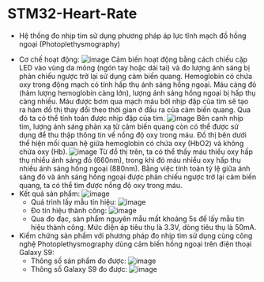 # STM32-Heart-Rate
- Hệ thống đo nhịp tim sử dụng phương pháp áp lực tĩnh mạch đồ hồng ngoại (Photoplethysmography)
* Cơ chế hoạt động:
  ![image](https://github.com/user-attachments/assets/dea95c62-7c00-4ebd-8d2c-8e97d1275e73)
  Cảm biến hoạt động bằng cách chiếu cặp LED vào vùng da mỏng (ngón tay hoặc dái tai) và đo lượng ánh sáng bị phản chiếu ngược trở lại sử dụng cảm biến quang.
Hemoglobin có chứa oxy trong động mạch có tính hấp thụ ánh sáng hồng ngoại. Máu càng đỏ (hàm lượng hemoglobin càng lớn), lượng ánh sáng hồng ngoại bị hấp thụ càng nhiều. Máu được bơm qua mạch máu bởi nhịp đập của tim sẽ tạo ra hàm đồ thị thay đổi theo thời gian ở đầu ra của cảm biến quang. Qua đó ta có thể tính toán được nhịp đập của tim.
  ![image](https://github.com/user-attachments/assets/53c8fa13-ee59-4334-91c9-bf2cb2053493)
  Bên cạnh nhịp tim, lượng ánh sáng phản xạ từ cảm biến quang còn có thể được sử dụng để thu thập thông tin về nồng độ oxy trong máu. Đồ thị bên dưới thể hiện mối quan hệ giữa hemoglobin có chứa oxy (HbO2) và không chứa oxy (Hb).
  ![image](https://github.com/user-attachments/assets/00178108-e62b-4cef-acb9-ffed52bfb681)
  Từ đồ thị trên, ta có thể thấy máu thiếu oxy hấp thụ nhiều ánh sáng đỏ (660nm), trong khi đó máu nhiều oxy hấp thụ nhiều ánh sáng hồng ngoại (880nm). Bằng việc tính toán tỷ lệ giữa ánh sáng đỏ và ánh sáng hồng ngoại được phản chiếu ngược trở lại cảm biến quang, ta có thể tìm được nồng độ oxy trong máu.
* Kết quả sản phẩm:
  ![image](https://github.com/user-attachments/assets/41dbb09f-6579-4e97-bc41-f57ed9fe7888)
  - Quá trình lấy mẫu tín hiệu: 
  ![image](https://github.com/user-attachments/assets/fb8752fe-fc49-45a1-b01d-512b5786a2d0)
  - Đo tín hiệu thành công:
  ![image](https://github.com/user-attachments/assets/8c4b18b4-c99d-4de6-882b-ec2942f4b5e8)
  - Qua đo đạc, sản phẩm nguyên mẫu mất khoảng 5s để lấy mẫu tín hiệu thành công. Mức điện áp tiêu thụ là 3.3V, dòng tiêu thụ là 50mA.
* Kiểm chứng sản phẩm với phương pháp đo nhịp tim sử dụng cùng công nghệ Photoplethysmography dùng cảm biến hồng ngoại trên điện thoại Galaxy S9:
  - Thông số sản phẩm đo được:
  ![image](https://github.com/user-attachments/assets/6e0ef704-7f07-4a44-8211-5f982c466265)
  - Thông số Galaxy S9 đo được:
  ![image](https://github.com/user-attachments/assets/16fbc4c5-a70b-4ed6-9e6c-c33683a54041)
 

    





  
